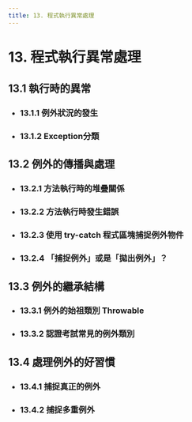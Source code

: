 ```yaml
---
title: 13. 程式執行異常處理
---
```


# 13. 程式執行異常處理
## 13.1 執行時的異常
  - ### 13.1.1 例外狀況的發生
  - ### 13.1.2 Exception分類

## 13.2 例外的傳播與處理
  - ### 13.2.1 方法執行時的堆疊關係
  - ### 13.2.2 方法執行時發生錯誤
  - ### 13.2.3 使用 try-catch 程式區塊捕捉例外物件
  - ### 13.2.4 「捕捉例外」或是「拋出例外」？

## 13.3 例外的繼承結構
  - ### 13.3.1 例外的始祖類別 Throwable
  - ### 13.3.2 認證考試常見的例外類別

## 13.4 處理例外的好習慣
  - ### 13.4.1 捕捉真正的例外
  - ### 13.4.2 捕捉多重例外